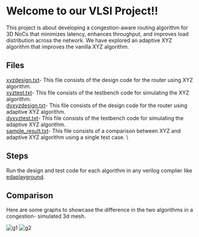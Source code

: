 # Welcome to our VLSI Project!!

This project is about developing a congestion-aware routing algorithm for 3D NoCs that minimizes latency, enhances throughput, and improves load distribution across the network. We have explored an adaptive XYZ algorithm that improves the vanilla XYZ algorithm.
## Files

[xyzdesign.txt](https://github.com/just-want-to-code/VLSI-Project/blob/main/xyzdesign.txt)- This file consists of the design code for the router using XYZ algorithm. \
[xyztest.txt](https://github.com/just-want-to-code/VLSI-Project/blob/main/xyzdesign.txt)- This file consists of the testbench code for simulating the XYZ algorithm. \
[dyxyzdesign.txt](https://github.com/just-want-to-code/VLSI-Project/blob/main/dyxyzdesign.txt)- This file consists of the design code for the router using adaptive XYZ algorithm. \
[dyxyztest.txt](https://github.com/just-want-to-code/VLSI-Project/blob/main/dyxyztest.txt)- This file consists of the testbench code for simulating the adaptive XYZ algorithm. \
[sample_result.txt](https://github.com/just-want-to-code/VLSI-Project/blob/main/sample_result.txt)- This file consists of a comparison between XYZ and adaptive XYZ algorithm using a single test case. \

## Steps

Run the design and test code for each algorithm in any verilog complier like [edaplayground](https://edaplayground.com/).

## Comparison

Here are some graphs to showcase the difference in the two algorithms in a congestion- simulated 3d mesh.

![g1](https://github.com/user-attachments/assets/c81eed5b-b0b3-4ab0-83e8-c67f5d106dde)
![g2](https://github.com/user-attachments/assets/26741a27-27fa-4714-a360-67cc75632c59)
